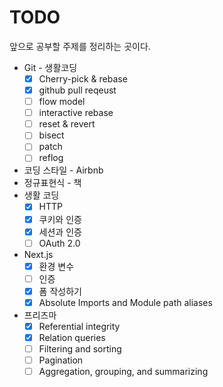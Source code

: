 # TODO

앞으로 공부할 주제를 정리하는 곳이다.

- Git - 생활코딩
  - [x] Cherry-pick & rebase
  - [x] github pull reqeust
  - [ ] flow model
  - [ ] interactive rebase
  - [ ] reset & revert
  - [ ] bisect
  - [ ] patch
  - [ ] reflog
- 코딩 스타일 - Airbnb
- 정규표현식 - 책
- 생활 코딩
  - [x] HTTP
  - [x] 쿠키와 인증
  - [x] 세션과 인증
  - [ ] OAuth 2.0
- Next.js
  - [x] 환경 변수
  - [ ] 인증
  - [x] 폼 작성하기
  - [x] Absolute Imports and Module path aliases
- 프리즈마 
  - [x] Referential integrity
  - [x] Relation queries
  - [ ] Filtering and sorting
  - [ ] Pagination
  - [ ] Aggregation, grouping, and summarizing
